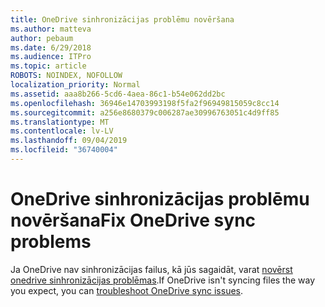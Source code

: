```yaml
---
title: OneDrive sinhronizācijas problēmu novēršana
ms.author: matteva
author: pebaum
ms.date: 6/29/2018
ms.audience: ITPro
ms.topic: article
ROBOTS: NOINDEX, NOFOLLOW
localization_priority: Normal
ms.assetid: aaa8b266-5cd6-4aea-86c1-b54e062dd2bc
ms.openlocfilehash: 36946e14703993198f5fa2f96949815059c8cc14
ms.sourcegitcommit: a256e8680379c006287ae30996763051c4d9ff85
ms.translationtype: MT
ms.contentlocale: lv-LV
ms.lasthandoff: 09/04/2019
ms.locfileid: "36740004"
---
```

# <a name="fix-onedrive-sync-problems"></a><span data-ttu-id="22bcd-102">OneDrive sinhronizācijas problēmu novēršana</span><span class="sxs-lookup"><span data-stu-id="22bcd-102">Fix OneDrive sync problems</span></span>

<span data-ttu-id="22bcd-103">Ja OneDrive nav sinhronizācijas failus, kā jūs sagaidāt, varat [novērst onedrive sinhronizācijas problēmas](https://support.office.com/article/fix-onedrive-for-business-sync-problems-207e983e-146d-404c-a994-672ef29e1f90).</span><span class="sxs-lookup"><span data-stu-id="22bcd-103">If OneDrive isn't syncing files the way you expect, you can [troubleshoot OneDrive sync issues](https://support.office.com/article/fix-onedrive-for-business-sync-problems-207e983e-146d-404c-a994-672ef29e1f90).</span></span>
  